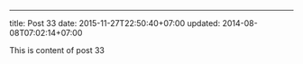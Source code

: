 ---
title: Post 33
date: 2015-11-27T22:50:40+07:00
updated: 2014-08-08T07:02:14+07:00

This is content of post 33